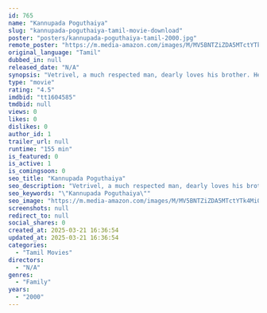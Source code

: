 ```yaml
---
id: 765
name: "Kannupada Poguthaiya"
slug: "kannupada-poguthaiya-tamil-movie-download"
poster: "posters/kannupada-poguthaiya-tamil-2000.jpg"
remote_poster: "https://m.media-amazon.com/images/M/MV5BNTZiZDA5MTctYTk4Mi00OWJkLTk5NTUtNTc3NTdkYWZlZjQxXkEyXkFqcGdeQXVyMjA4OTI5NDQ@._V1_SX300.jpg"
original_language: "Tamil"
dubbed_in: null
released_date: "N/A"
synopsis: "Vetrivel, a much respected man, dearly loves his brother. He sacrifices his love when his brother falls for the same girl. But the latter begins to suspect Vetrivel of having an affair with his wife."
type: "movie"
rating: "4.5"
imdbid: "tt1604585"
tmdbid: null
views: 0
likes: 0
dislikes: 0
author_id: 1
trailer_url: null
runtime: "155 min"
is_featured: 0
is_active: 1
is_comingsoon: 0
seo_title: "Kannupada Poguthaiya"
seo_description: "Vetrivel, a much respected man, dearly loves his brother. He sacrifices his love when his brother falls for the same girl. But the latter begins to suspect Vetrivel of having an affair with his wife."
seo_keywords: "\"Kannupada Poguthaiya\""
seo_image: "https://m.media-amazon.com/images/M/MV5BNTZiZDA5MTctYTk4Mi00OWJkLTk5NTUtNTc3NTdkYWZlZjQxXkEyXkFqcGdeQXVyMjA4OTI5NDQ@._V1_SX300.jpg"
screenshots: null
redirect_to: null
social_shares: 0
created_at: 2025-03-21 16:36:54
updated_at: 2025-03-21 16:36:54
categories:
  - "Tamil Movies"
directors:
  - "N/A"
genres:
  - "Family"
years:
  - "2000"
---
```

